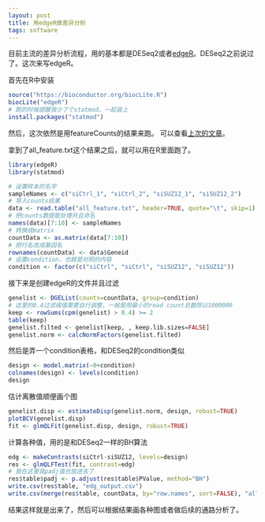 ```yaml
---
layout: post
title: 用edgeR做差异分析
tags: software
---
```


目前主流的差异分析流程，用的基本都是DESeq2或者[edgeR](https://bioconductor.org/packages/release/bioc/html/edgeR.html)。DESeq2之前说过了。这次来写edgeR。

首先在R中安装
```R
source("https://bioconductor.org/biocLite.R")
biocLite("edgeR")
# 跑的时候提醒我少了个statmod，一起装上
install.packages("statmod")
```

然后，这次依然是用featureCounts的结果来跑。
可以查看[上次的文章](https://pzweuj.github.io/2018/07/18/rna-seq-4.html)。

拿到了all_feature.txt这个结果之后，就可以用在R里面跑了。
```R
library(edgeR)
library(statmod)

# 设置样本的名字
sampleNames <- c("siCtrl_1", "siCtrl_2", "siSUZ12_1", "siSUZ12_2")
# 导入counts结果
data <- read.table("all_feature.txt", header=TRUE, quote="\t", skip=1)
# 把counts数提取处理并且命名
names(data)[7:10] <- sampleNames
# 转换成matrix
countData <- as.matrix(data[7:10])
# 把行名改成基因名
rownames(countData) <- data$Geneid
# 设置condition，也就是对照的内容
condition <- factor(c("siCtrl", "siCtrl", "siSUZ12", "siSUZ12"))
```

接下来是创建edgeR的文件并且过滤
```R
genelist <- DGEList(counts=countData, group=condition)
# 这里的0.4过滤阈值需要自行调整，一般是用最小的read count总数除以1000000
keep <- rowSums(cpm(genelist) > 0.4) >= 2
table(keep)
genelist.filted <- genelist[keep, , keep.lib.sizes=FALSE]
genelist.norm <- calcNormFactors(genelist.filted)
```

然后是弄一个condition表格，和DESeq2的condition类似
```R
design <- model.matrix(~0+condition)
colnames(design) <- levels(condition)
design
```

估计离散值顺便画个图
```R
genelist.disp <- estimateDisp(genelist.norm, design, robust=TRUE)
plotBCV(genelist.disp)
fit <- glmQLFit(genelist.disp, design, robust=TRUE)
```

计算各种值，用的是和DESeq2一样的BH算法
```R
edg <- makeContrasts(siCtrl-siSUZ12, levels=design)
res <- glmQLFTest(fit, contrast=edg)
# 我在这里我padj值也放进去了
res$table$padj <- p.adjust(res$table$PValue, method="BH")
write.csv(res$table, "edg_output.csv")
write.csv(merge(res$table, countData, by="row.names", sort=FALSE), "all_edg_output.csv", row.names=FALSE)
```

结果这样就是出来了，然后可以根据结果画各种图或者做后续的通路分析了。

[-_-]:llllllljjjj